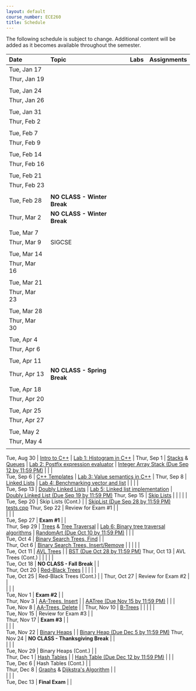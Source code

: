 ```yaml
---
layout: default
course_number: ECE260
title: Schedule
---
```


The following schedule is subject to change.
Additional content will be added as it becomes available throughout the semester.<br>


**Date**       | **Topic**                                                                                     |  **Labs**                                                   |  **Assignments**                                                           
:--------------|:----------------------------------------------------------------------------------------------|:------------------------------------------------------------|:-----------------------------------------------------------------------    
Tue, Jan 17    |                                                                                               |                                                             |
Thur, Jan 19   |                                                                                               |                                                             |
               |                                                                                               |                                                             |
Tue, Jan 24    |                                                                                               |                                                             |
Thur, Jan 26   |                                                                                               |                                                             |
               |                                                                                               |                                                             |
Tue, Jan 31    |                                                                                               |                                                             |
Thur, Feb 2    |                                                                                               |                                                             |
               |                                                                                               |                                                             |
Tue, Feb 7     |                                                                                               |                                                             |
Thur, Feb 9    |                                                                                               |                                                             |
               |                                                                                               |                                                             |
Tue, Feb 14    |                                                                                               |                                                             |
Thur, Feb 16   |                                                                                               |                                                             |
               |                                                                                               |                                                             |
Tue, Feb 21    |                                                                                               |                                                             |
Thur, Feb 23   |                                                                                               |                                                             |
               |                                                                                               |                                                             |
Tue, Feb 28    |  **NO CLASS - Winter Break**                                                                  |                                                             |
Thur, Mar 2    |  **NO CLASS - Winter Break**                                                                  |                                                             |
               |                                                                                               |                                                             |
Tue, Mar 7     |                                                                                               |                                                             |
Thur, Mar 9    |  SIGCSE                                                                                       |                                                             |
               |                                                                                               |                                                             |
Tue, Mar 14    |                                                                                               |                                                             |
Thur, Mar 16   |                                                                                               |                                                             |
               |                                                                                               |                                                             |
Tue, Mar 21    |                                                                                               |                                                             |
Thur, Mar 23   |                                                                                               |                                                             |
               |                                                                                               |                                                             |
Tue, Mar 28    |                                                                                               |                                                             |
Thur, Mar 30   |                                                                                               |                                                             |
               |                                                                                               |                                                             |
Tue, Apr 4     |                                                                                               |                                                             |
Thur, Apr 6    |                                                                                               |                                                             |
               |                                                                                               |                                                             |
Tue, Apr 11    |                                                                                               |                                                             |
Thur, Apr 13   |  **NO CLASS - Spring Break**                                                                  |                                                             |
               |                                                                                               |                                                             |
Tue, Apr 18    |                                                                                               |                                                             |
Thur, Apr 20   |                                                                                               |                                                             |
               |                                                                                               |                                                             |
Tue, Apr 25    |                                                                                               |                                                             |
Thur, Apr 27   |                                                                                               |                                                             |
               |                                                                                               |                                                             |
Tue, May 2     |                                                                                               |                                                             |
Thur, May 4    |                                                                                               |                                                             |
               |                                                                                               |                                                             |






Tue, Aug 30    |  [Intro to C++](lectures/intro_to_C++.html)                                                   |  [Lab 1: Histogram in C++](labs/lab01.html)                 |                                                                          <!-- [Lab 1: Histogram in C++](labs/lab01.html) -->
Thur, Sep 1    |  [Stacks](lectures/Stacks_lecture.pdf) & [Queues](lectures/Queues_lecture.pdf)                |  [Lab 2: Postfix expression evaluator](labs/lab02.html)     |  [Integer Array Stack (Due Sep 12 by 11:59 PM)](assign/assign01.html)    <!-- Stacks & Queues Activity --> <!-- [Lab 2: Postfix expression evaluator](labs/lab02.html) --> <!-- [Integer Array Stack (Due Sep 12  by 11:59 PM)](assign/assign01.html) -->
               |                                                                                               |                                                             |                                                                            
Tue, Sep 6     |  [C++ Templates](lectures/C++_templates.html)                                                 |  [Lab 3: Value semantics in C++](labs/lab03.html)           |                                                                          <!-- [Lab 3: Value semantics in C++](labs/lab03.html) -->
Thur, Sep  8   |  [Linked Lists](lectures/LinkedList_lecture.pdf)                                              |  [Lab 4: Benchmarking vector and list](labs/lab04.html)     |                                                                          <!-- [Lab 4: Benchmarking vector and list](labs/lab04.html) -->
               |                                                                                               |                                                             |                                                                            
Tue, Sep 13    |  [Doubly Linked Lists](lectures/DoublyLinkedList_lecture.pdf)                                 |  [Lab 5: Linked list implementation](labs/lab05.html)       |  [Doubly Linked List (Due Sep 19 by 11:59 PM)](assign/assign02.html)     <!-- [Lab 5: Linked list implementation](labs/lab05.html) --> <!-- [Doubly Linked List (Due Sep 19 by 11:59 PM)](assign/assign02.html) -->
Thur, Sep 15   |  [Skip Lists](lectures/Skip_Lists.pdf)                                                        |                                                             |                                                                          <!-- SkipList Find Activity -->
               |                                                                                               |                                                             |                                                                            
Tue, Sep 20    |  Skip Lists (Cont.)                                                                           |                                                             |  [SkipList (Due Sep 28 by 11:59 PM)](assign/assign03.html) <br> [tests.cpp](assign/tests.cpp)               <!-- SkipList Insert Activity --> <!-- [SkipList (Due Sep 28 by 11:59 PM)](assign/assign03.html) -->
Thur, Sep 22   |  Review for Exam #1                                                                           |                                                             |                                                                            
               |                                                                                               |                                                             |                                                                            
Tue, Sep 27    |  **Exam #1**                                                                                  |                                                             |                                                                            
Thur, Sep 29   |  [Trees](lectures/Trees_lecture.pdf) & [Tree Traversal](lectures/Tree_Traversal_lecture.pdf)  |  [Lab 6: Binary tree traversal algorithms](labs/lab06.html) |  [RandomArt (Due Oct 10 by 11:59 PM)](assign/assign04.html)              <!--[Lab 6: Binary tree traversal algorithms](labs/lab06.html) --> <!-- [RandomArt (Due Oct 10 by 11:59 PM)](assign/assign04.html) -->
               |                                                                                               |                                                             |                                                                            
Tue, Oct 4     |  [Binary Search Trees, Find](lectures/Binary_Search_Trees.pdf)                                |                                                             |                                                                            
Thur, Oct 6    |  [Binary Search Trees, Insert/Remove](lectures/Binary_Search_Trees.pdf)                       |                                                             |                                                                          <!-- BST Remove Activity -->
               |                                                                                               |                                                             |                                                                            
Tue, Oct 11    |  [AVL Trees](lectures/AVL_Trees.pdf)                                                          |                                                             |  [BST (Due Oct 28 by 11:59 PM)](assign/assign05.html)                    <!-- AVL Insert Activity --> <!-- [BST (Due Oct 28 by 11:59 PM)](assign/assign05.html) -->
Thur, Oct 13   |  AVL Trees (Cont.)                                                                            |                                                             |                                                                          <!-- AVL Remove Activity -->
               |                                                                                               |                                                             |                                                                            
Tue, Oct 18    |  **NO CLASS - Fall Break**                                                                    |                                                             |                                                                            
Thur, Oct 20   |  [Red-Black Trees](lectures/Red-Black_Trees.pdf)                                              |                                                             |                                                                          <!-- RB Insert Activity #1 -->
               |                                                                                               |                                                             |                                                                            
Tue, Oct 25    |  Red-Black Trees (Cont.)                                                                      |                                                             |                                                                          <!-- RB Insert Activity #2 -->
Thur, Oct 27   |  Review for Exam #2                                                                           |                                                             |                                                                            
               |                                                                                               |                                                             |                                                                            
Tue, Nov 1     |  **Exam #2**                                                                                  |                                                             |                                                                            
Thur, Nov 3    |  [AA-Trees, Insert](lectures/AA-tree_lecture.pdf)                                             |                                                             |  [AATree (Due Nov 15 by 11:59 PM)](assign/assign06.html)                 <!-- AA Insert Activity --> <!-- [AATree (Due Nov 15 by 11:59 PM)](assign/assign06.html) -->
               |                                                                                               |                                                             |                                                                            
Tue, Nov 8     |  [AA-Trees, Delete](lectures/AA-tree_lecture.pdf)                                             |                                                             |                                                                          <!-- AA Delete Activity -->
Thur, Nov 10   |  [B-Trees](lectures/B-Trees.pdf)                                                              |                                                             |                                                                          <!-- B-Trees Activity -->
               |                                                                                               |                                                             |                                                                            
Tue, Nov 15    |  Review for Exam #3                                                                           |                                                             |                                                                            
Thur, Nov 17   |  **Exam #3**                                                                                  |                                                             |                                                                            
               |                                                                                               |                                                             |                                                                            
Tue, Nov 22    |  [Binary Heaps](lectures/Heaps.pdf)                                                           |                                                             |  [Binary Heap (Due Dec 5 by 11:59 PM)](assign/assign07.html)             <!-- Binary Heap Activity --> <!-- [Binary Heap (Due Dec 5 by 11:59 PM)](assign/assign07.html) -->
Thur, Nov 24   |  **NO CLASS - Thanksgiving Break**                                                            |                                                             |                                                                            
               |                                                                                               |                                                             |                                                                            
Tue, Nov 29    |  Binary Heaps (Cont.)                                                                         |                                                             |                                                                            
Thur, Dec 1    |  [Hash Tables](lectures/Hash_Tables.pdf)                                                      |                                                             |  [Hash Table (Due Dec 12 by 11:59 PM)](assign/assign08.html)             <!-- Hash Tables Activity --> <!-- [Hash Table (Due Dec 12 by 11:59 PM)](assign/assign08.html) -->
               |                                                                                               |                                                             |                                                                            
Tue, Dec  6    |  Hash Tables (Cont.)                                                                          |                                                             |                                                                            
Thur, Dec 8    |  [Graphs](lectures/Graphs.pdf) & [Dijkstra's Algorithm](lectures/Dijkstras_Algorithm.pdf)     |                                                             |                                                                            
               |                                                                                               |                                                             |                                                                            
Tue, Dec 13    |  **Final Exam**                                                                               |                                                             |                                                                        
